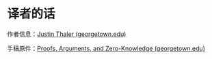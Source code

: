 # 译者的话

作者信息：[Justin Thaler (georgetown.edu)](https://people.cs.georgetown.edu/jthaler/)

手稿原件：[Proofs, Arguments, and Zero-Knowledge (georgetown.edu)](https://people.cs.georgetown.edu/jthaler/ProofsArgsAndZK.html)
